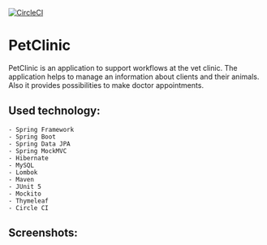 [![CircleCI](https://circleci.com/gh/Aliot26/new-pet-clinic.svg?style=svg)](https://circleci.com/gh/Aliot26/new-pet-clinic)

# PetClinic

PetClinic is an application to support workflows at the vet clinic. The application helps to manage an information about clients and their animals. Also it provides possibilities to make doctor appointments. 

## Used technology:
    - Spring Framework 
    - Spring Boot 
    - Spring Data JPA
    - Spring MockMVC
    - Hibernate
    - MySQL
    - Lombok
    - Maven
    - JUnit 5
    - Mockito
    - Thymeleaf
    - Circle CI

## Screenshots:
